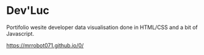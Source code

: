 Dev'Luc
===================
Portifolio wesite developer data visualisation done in HTML/CSS and a bit of Javascript.

https://mrrobot071.github.io/0/